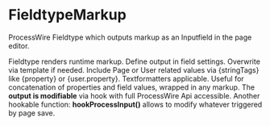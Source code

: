 FieldtypeMarkup
===============

ProcessWire Fieldtype which outputs markup as an Inputfield in the page editor.

Fieldtype renders runtime markup. Define output in field settings. Overwrite via template if needed. Include Page or User related values via {stringTags} like {property} or {user.property}. Textformatters applicable. Useful for concatenation of properties and field values, wrapped in any markup. The **output is modifiable** via hook with full ProcessWire Api accessible. Another hookable function: **hookProcessInput()** allows to modify whatever triggered by page save.